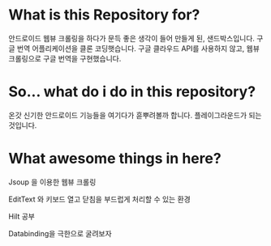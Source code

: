 # What is this Repository for?

안드로이드 웹뷰 크롤링을 하다가 문득 좋은 생각이 들어 만들게 된, 샌드박스입니다.
구글 번역 어플리케이션을 클론 코딩햇습니다.
구글 클라우드 API를 사용하지 않고, 웹뷰 크롤링으로 구글 번역을 구현했습니다.

# So... what do i do in this repository?

온갓 신기한 안드로이드 기능들을 여기다가 흗뿌려볼까 합니다. 플레이그라운드가 되는 것입니다.

# What awesome things in here?

Jsoup 을 이용한 웹뷰 크롤링

EditText 와 키보드 열고 닫침을 부드럽게 처리할 수 있는 환경

Hilt 공부

Databinding을 극한으로 굴려보자
